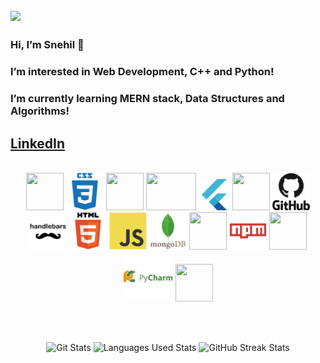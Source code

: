 ## ![](https://komarev.com/ghpvc/?username=snehil-gupta21&color=blueviolet)

<div>
  <h3> Hi, I’m Snehil 👋</h3>
  <h3> I’m interested in Web Development, C++ and Python!</h3>
  <h3> I’m currently learning MERN stack, Data Structures and Algorithms!</h3>
  <h3 Contact Me: </h3>
  <h2><a href="https://www.linkedin.com/in/snehil-gupta-a083b2195/" alt="https://www.linkedin.com/in/snehil-gupta-a083b2195/">LinkedIn</a></h2>
</div>
<br>

<div align="center">
  <code><img src="https://user-images.githubusercontent.com/42747200/46140125-da084900-c26d-11e8-8ea7-c45ae6306309.png" height="60" width="60"></code>
  <code><img src="https://raw.githubusercontent.com/devicons/devicon/master/icons/css3/css3-plain-wordmark.svg" height="60" width="60"></code>
  <code><img src="https://avatars.githubusercontent.com/u/1609975?s=200&v=4" height="60" width="60"></code>
  <code><img src="https://user-images.githubusercontent.com/11978772/40430986-a0eb7b92-5e63-11e8-80eb-43fe07f664a6.png" height="60" width="80"></code>
  <code><img src="https://raw.githubusercontent.com/devicons/devicon/master/icons/flutter/flutter-original.svg" height="50" width="50"></code>
  <code><img src="https://upload.wikimedia.org/wikipedia/commons/thumb/3/3f/Git_icon.svg/1024px-Git_icon.svg.png" height="60" width="60"></code>
  <code><img src="https://raw.githubusercontent.com/devicons/devicon/master/icons/github/github-original-wordmark.svg" height="60" width="60"></code>
  <code><img src="https://raw.githubusercontent.com/devicons/devicon/master/icons/handlebars/handlebars-original-wordmark.svg" height="60" width="60"></code>
  <code><img src="https://raw.githubusercontent.com/devicons/devicon/master/icons/html5/html5-original-wordmark.svg" height="60" width="60"></code>
  <code><img src="https://raw.githubusercontent.com/devicons/devicon/master/icons/javascript/javascript-original.svg" height="60" width="60"></code>
  <code><img src="https://raw.githubusercontent.com/devicons/devicon/master/icons/mongodb/mongodb-original-wordmark.svg" height="60" width="60"></code>
  <code><img src="https://upload.wikimedia.org/wikipedia/commons/thumb/d/d9/Node.js_logo.svg/1280px-Node.js_logo.svg.png" height="60" width="60"></code>
  <code><img src="https://raw.githubusercontent.com/devicons/devicon/master/icons/npm/npm-original-wordmark.svg" height="60" width="60"></code>
  <code><img src="https://upload.wikimedia.org/wikipedia/commons/thumb/c/c3/Python-logo-notext.svg/2048px-Python-logo-notext.svg.png" height="60" width="60"></code>
  <code><img src="https://raw.githubusercontent.com/devicons/devicon/master/icons/pycharm/pycharm-original-wordmark.svg" height="80" width="80"></code>
  <code><img src="https://upload.wikimedia.org/wikipedia/commons/thumb/9/9a/Visual_Studio_Code_1.35_icon.svg/2048px-Visual_Studio_Code_1.35_icon.svg.png" height="60" width="60"></code>
</div>

<br><br>

<div align="center">
  <img src="https://github-readme-stats.vercel.app/api?username=Snehil-21&&show_icons=true&title_color=0f0f0f&icon_color=bb2acf&text_color=0f000f&bg_color=fff" alt="Git   Stats" width="500px">

  <img src="https://github-readme-stats.vercel.app/api/top-langs?username=Snehil-21&&show_icons=true&locale=en&layout=compact" alt="Languages Used Stats" width="500px" height="240x">

  <img src="https://github-readme-streak-stats.herokuapp.com/?user=Snehil-21" alt="GitHub Streak Stats">
</div>
<!---
snehil-gupta21/snehil-gupta21 is a ✨ special ✨ repository because its `README.md` (this file) appears on your GitHub profile.
You can click the Preview link to take a look at your changes.
--->
